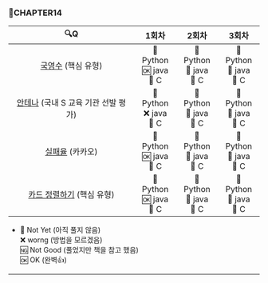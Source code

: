 ### :page_with_curl:CHAPTER14

|                                             :mag:Q                                              |                                 1회차                                  |                                          2회차                                          |                                          3회차                                          |
| :---------------------------------------------------------------------------------------------: | :--------------------------------------------------------------------: | :-------------------------------------------------------------------------------------: | :-------------------------------------------------------------------------------------: |
|             [국영수](https://www.acmicpc.net/problem/10825 "백준 링크") (핵심 유형)             | :black_square_button: Python<br/>:ok: java<br/>:black_square_button: C | :black_square_button: Python<br/>:black_square_button: java<br/>:black_square_button: C | :black_square_button: Python<br/>:black_square_button: java<br/>:black_square_button: C |
|    [안테나](https://www.acmicpc.net/problem/18310 "백준 링크") (국내 S 교육 기관 선발 평가)     | :black_square_button: Python<br/>:x: java<br/>:black_square_button: C  | :black_square_button: Python<br/>:black_square_button: java<br/>:black_square_button: C | :black_square_button: Python<br/>:black_square_button: java<br/>:black_square_button: C |
| [실패율](https://programmers.co.kr/learn/courses/30/lessons/42889 "프로그래머스 링크") (카카오) | :black_square_button: Python<br/>:ok: java<br/>:black_square_button: C | :black_square_button: Python<br/>:black_square_button: java<br/>:black_square_button: C | :black_square_button: Python<br/>:black_square_button: java<br/>:black_square_button: C |
|          [카드 정렬하기](https://www.acmicpc.net/problem/1715 "백준 링크") (핵심 유형)          | :black_square_button: Python<br/>:ok: java<br/>:black_square_button: C | :black_square_button: Python<br/>:black_square_button: java<br/>:black_square_button: C | :black_square_button: Python<br/>:black_square_button: java<br/>:black_square_button: C |

- :black_square_button: Not Yet (아직 풀지 않음)<br/>
  :x: worng (방법을 모르겠음)<br/>
  :ng: Not Good (풀었지만 책을 참고 했음)<br/>
  :ok: OK (완벽:+1:)<br/>

---
